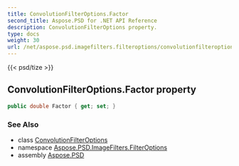 ```yaml
---
title: ConvolutionFilterOptions.Factor
second_title: Aspose.PSD for .NET API Reference
description: ConvolutionFilterOptions property. 
type: docs
weight: 30
url: /net/aspose.psd.imagefilters.filteroptions/convolutionfilteroptions/factor/
---
```

{{< psd/tize >}}
## ConvolutionFilterOptions.Factor property

```csharp
public double Factor { get; set; }
```

### See Also

* class [ConvolutionFilterOptions](../)
* namespace [Aspose.PSD.ImageFilters.FilterOptions](../../convolutionfilteroptions/)
* assembly [Aspose.PSD](../../../)


